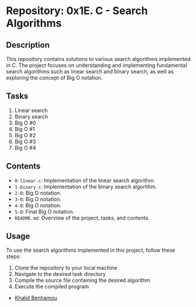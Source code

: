 # Repository: 0x1E. C - Search Algorithms

## Description

This repository contains solutions to various search algorithms implemented in C. The project focuses on understanding and implementing fundamental search algorithms such as linear search and binary search, as well as exploring the concept of Big O notation.

## Tasks

1. Linear search
2. Binary search
3. Big O #0
4. Big O #1
5. Big O #2
6. Big O #3
7. Big O #4

## Contents

- `0-linear.c`: Implementation of the linear search algorithm.
- `1-binary.c`: Implementation of the binary search algorithm.
- `2-O`: Big O notation.
- `3-O`: Big O notation.
- `4-O`: Big O notation.
- `5-O`: Final Big O notation.
- `README.md`: Overview of the project, tasks, and contents.

## Usage

To use the search algorithms implemented in this project, follow these steps:

1. Clone the repository to your local machine
2. Navigate to the desired task directory
3. Compile the source file containing the desired algorithm
4. Execute the compiled program

- [Khalid Benhamou](https://github.com/5alidev)
